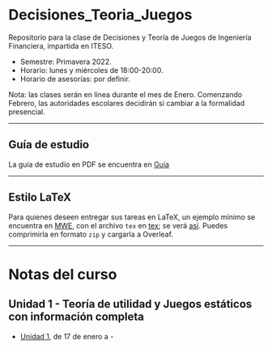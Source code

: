 # Decisiones_Teoria_Juegos

Repositorio para la clase de Decisiones y Teoría de Juegos de Ingeniería Financiera, impartida en ITESO.

- Semestre: Primavera 2022.
- Horario: lunes y miércoles de 18:00-20:00.
- Horario de asesorías: por definir.

Nota: las clases serán en línea durante el mes de Enero. Comenzando Febrero, las autoridades escolares decidirán si cambiar a la formalidad presencial.

---

## Guía de estudio

La guía de estudio en PDF se encuentra en [Guía](Guía/GuiaAprendizajeTJ.pdf)

---

## Estilo LaTeX

Para quienes deseen entregar sus tareas en LaTeX, un ejemplo mínimo se encuentra en [MWE](MWE), con el archivo `tex` en [tex](MWE/MWE.tex); se verá [así](MWE/MWE.pdf). Puedes comprimirla en formato `zip` y cargarla a Overleaf.

---

# Notas del curso

## Unidad 1 - Teoría de utilidad y Juegos estáticos con información completa

- [Unidad 1](Unidad_1/main.pdf), de 17 de enero a -
